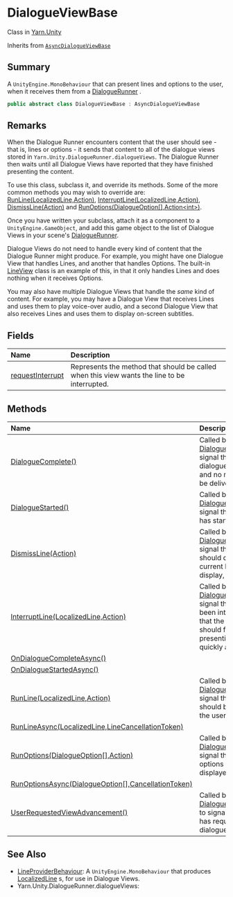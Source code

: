 # DialogueViewBase

Class in [Yarn.Unity](/docs/api/csharp/yarn.unity.md)

Inherits from [`AsyncDialogueViewBase`](/docs/api/csharp/yarn.unity.asyncdialogueviewbase.md)

## Summary


A  <code>UnityEngine.MonoBehaviour</code>  that can present lines and options to the
user, when it receives them from a   <a href="yarn.unity.dialoguerunner.md">DialogueRunner</a> .


```csharp
public abstract class DialogueViewBase : AsyncDialogueViewBase
```

## Remarks

<p>When the Dialogue Runner encounters content that the user should
see - that is, lines or options - it sends that content to all of the
dialogue views stored in <code>Yarn.Unity.DialogueRunner.dialogueViews</code>. The
Dialogue Runner then waits until all Dialogue Views have reported that
they have finished presenting the content.</p> <p>
To use this class, subclass it, and override its methods. Some of the
more common methods you may wish to override are: <a href="yarn.unity.dialogueviewbase.runline.md">RunLine(LocalizedLine,Action)</a>,
<a href="yarn.unity.dialogueviewbase.interruptline.md">InterruptLine(LocalizedLine,Action)</a>, <a href="yarn.unity.dialogueviewbase.dismissline.md">DismissLine(Action)</a> and <a href="yarn.unity.dialogueviewbase.runoptions.md">RunOptions(DialogueOption[],Action&lt;int&gt;)</a>. 
</p> <p>Once you have written your subclass, attach it as a component to a
<code>UnityEngine.GameObject</code>, and add this game object to the list of
Dialogue Views in your scene's <a href="yarn.unity.dialoguerunner.md">DialogueRunner</a>.
</p> <p>Dialogue Views do not need to handle every kind of content that
the Dialogue Runner might produce. For example, you might have one
Dialogue View that handles Lines, and another that handles Options. The
built-in <a href="yarn.unity.lineview.md">LineView</a> class is an example of this, in that it
only handles Lines and does nothing when it receives Options.</p> <p>
You may also have multiple Dialogue Views that handle the <i>same</i>
kind of content. For example, you may have a Dialogue View that receives
Lines and uses them to play voice-over audio, and a second Dialogue View
that also receives Lines and uses them to display on-screen subtitles.
</p>

## Fields

|Name|Description|
|:---|:---|
|[requestInterrupt](/docs/api/csharp/yarn.unity.dialogueviewbase.requestinterrupt.md)|Represents the method that should be called when this view wants the line to be interrupted.|

## Methods

|Name|Description|
|:---|:---|
|[DialogueComplete()](/docs/api/csharp/yarn.unity.dialogueviewbase.dialoguecomplete.md)|Called by the  <a href="yarn.unity.dialoguerunner.md">DialogueRunner</a>  to signal that the dialogue has ended, and no more lines will be delivered.|
|[DialogueStarted()](/docs/api/csharp/yarn.unity.dialogueviewbase.dialoguestarted.md)|Called by the  <a href="yarn.unity.dialoguerunner.md">DialogueRunner</a>  to signal that dialogue has started.|
|[DismissLine(Action)](/docs/api/csharp/yarn.unity.dialogueviewbase.dismissline.md)|Called by the  <a href="yarn.unity.dialoguerunner.md">DialogueRunner</a>  to signal that the view should dismiss its current line from display, and clean up.|
|[InterruptLine(LocalizedLine,Action)](/docs/api/csharp/yarn.unity.dialogueviewbase.interruptline.md)|Called by the  <a href="yarn.unity.dialoguerunner.md">DialogueRunner</a>  to signal that a line has been interrupted, and that the Dialogue View should finish presenting its line as quickly as possible.|
|[OnDialogueCompleteAsync()](/docs/api/csharp/yarn.unity.dialogueviewbase.ondialoguecompleteasync.md)||
|[OnDialogueStartedAsync()](/docs/api/csharp/yarn.unity.dialogueviewbase.ondialoguestartedasync.md)||
|[RunLine(LocalizedLine,Action)](/docs/api/csharp/yarn.unity.dialogueviewbase.runline.md)|Called by the  <a href="yarn.unity.dialoguerunner.md">DialogueRunner</a>  to signal that a line should be displayed to the user.|
|[RunLineAsync(LocalizedLine,LineCancellationToken)](/docs/api/csharp/yarn.unity.dialogueviewbase.runlineasync.md)||
|[RunOptions(DialogueOption[],Action<int>)](/docs/api/csharp/yarn.unity.dialogueviewbase.runoptions.md)|Called by the  <a href="yarn.unity.dialoguerunner.md">DialogueRunner</a>  to signal that a set of options should be displayed to the user.|
|[RunOptionsAsync(DialogueOption[],CancellationToken)](/docs/api/csharp/yarn.unity.dialogueviewbase.runoptionsasync.md)||
|[UserRequestedViewAdvancement()](/docs/api/csharp/yarn.unity.dialogueviewbase.userrequestedviewadvancement.md)|Called by  <a href="yarn.unity.dialogueadvanceinput.md">DialogueAdvanceInput</a>  to signal that the user has requested that the dialogue advance.|

## See Also

* [LineProviderBehaviour](/docs/api/csharp/yarn.unity.lineproviderbehaviour.md): A  <code>UnityEngine.MonoBehaviour</code>  that produces  <a href="yarn.unity.localizedline.md">LocalizedLine</a> s, for use in Dialogue Views.
* Yarn.Unity.DialogueRunner.dialogueViews: 

